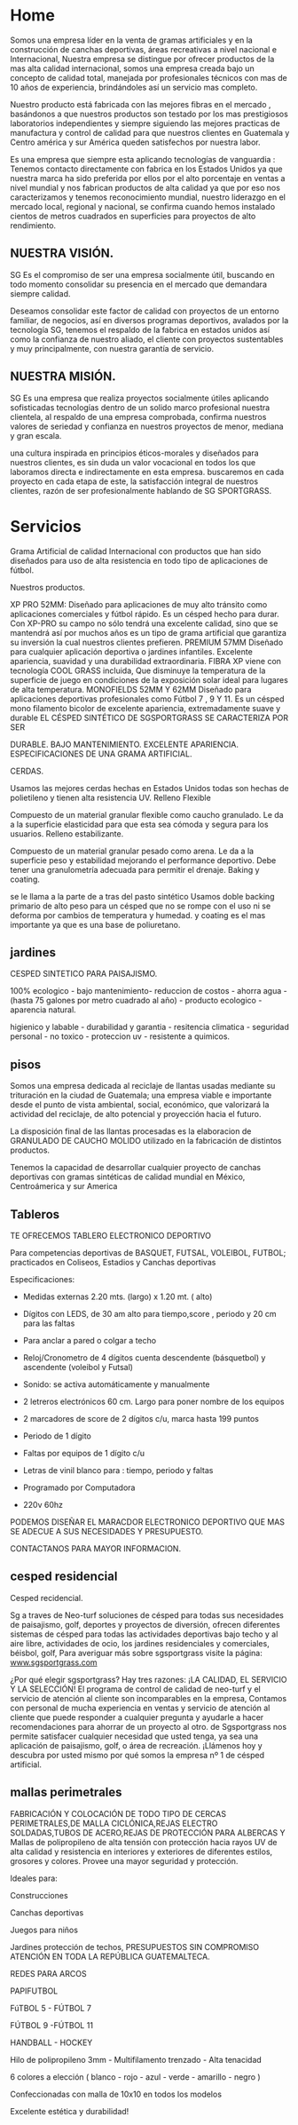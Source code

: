 # Home

Somos  una empresa líder en la venta de gramas artificiales y en la construcción de canchas deportivas, áreas recreativas a nivel nacional e Internacional,  Nuestra empresa se distingue por ofrecer productos de la mas alta calidad internacional, somos una empresa creada bajo un concepto de calidad total, manejada por profesionales técnicos  con mas de  10  años de experiencia, brindándoles así un servicio mas completo.

Nuestro producto  está fabricada  con las mejores fibras en el mercado , basándonos a que nuestros productos son testado por los   mas prestigiosos laboratorios independientes  y siempre siguiendo  las mejores practicas de manufactura y control de calidad para que nuestros clientes en Guatemala y Centro américa y sur América  queden satisfechos por nuestra labor.

Es una empresa que siempre esta aplicando tecnologías de vanguardia : Tenemos contacto directamente con fabrica en los Estados Unidos ya que nuestra marca ha sido preferida por ellos por el alto porcentaje en ventas a nivel mundial y nos fabrican productos de alta calidad ya que por eso nos caracterizamos y tenemos reconocimiento mundial, nuestro liderazgo en el mercado local, regional y nacional, se confirma cuando hemos instalado cientos de metros cuadrados en superficies para proyectos de alto rendimiento.

## NUESTRA VISIÓN.

SG Es el compromiso de ser una empresa socialmente útil, buscando en todo momento consolidar su presencia en el mercado que demandara siempre calidad.

Deseamos consolidar este factor de calidad con proyectos de un entorno familiar, de negocios, así en diversos programas deportivos, avalados por la tecnología SG, tenemos el respaldo de la fabrica en estados unidos así como la confianza de nuestro aliado, el cliente con proyectos sustentables y muy principalmente, con nuestra garantía de servicio.

## NUESTRA MISIÓN.

SG Es una empresa que realiza proyectos socialmente útiles aplicando sofisticadas tecnologías dentro de un solido marco profesional nuestra clientela, al respaldo de una empresa comprobada, confirma nuestros valores de seriedad y confianza en nuestros proyectos de menor, mediana y gran escala.

una cultura inspirada en principios éticos-morales y diseñados para nuestros clientes, es sin duda un valor vocacional en todos los que laboramos directa e indirectamente en esta empresa. buscaremos en cada proyecto en cada etapa de este, la satisfacción integral de nuestros clientes, razón de ser profesionalmente hablando de SG SPORTGRASS. 

# Servicios

Grama Artificial de calidad Internacional con productos que han sido diseñados para uso de alta resistencia en todo tipo de aplicaciones de fútbol. 
 
Nuestros productos. 
 
XP PRO 52MM:
Diseñado para aplicaciones de muy alto tránsito como aplicaciones comerciales y fútbol rápido.  Es un césped hecho para durar. Con XP-PRO su campo no sólo tendrá una excelente calidad, sino que se mantendrá así por muchos años es un tipo de grama artificial que garantiza su inversión la cual nuestros clientes prefieren.
 PREMIUM 57MM
Diseñado para cualquier aplicación deportiva o jardines infantiles. Excelente apariencia, suavidad y una durabilidad extraordinaria. FIBRA XP viene con tecnología COOL GRASS incluida, Que disminuye la temperatura de la superficie de juego en condiciones de la exposición solar ideal para lugares de alta temperatura.
MONOFIELDS 52MM Y 62MM
Diseñado para aplicaciones deportivas profesionales como Fútbol  7 , 9 Y 11. Es un césped mono filamento bicolor de excelente apariencia, extremadamente suave y durable
EL CÉSPED SINTÉTICO DE SGSPORTGRASS SE CARACTERIZA POR SER 

DURABLE.
BAJO MANTENIMIENTO.
EXCELENTE APARIENCIA. 
ESPECIFICACIONES DE UNA GRAMA ARTIFICIAL.

CERDAS.

Usamos las mejores cerdas hechas en Estados Unidos todas  son hechas de polietileno y tienen alta resistencia UV.
Relleno Flexible

Compuesto de un material granular flexible como caucho granulado. Le da a
la superficie elasticidad para que esta sea cómoda y segura para los usuarios.
Relleno estabilizante.
 
Compuesto de un material granular pesado como arena. Le da a la superficie
peso y estabilidad mejorando el performance deportivo. Debe tener una
granulometría adecuada para permitir el drenaje.
Baking y coating.

se le llama a la parte de a tras del pasto sintético Usamos doble backing primario de alto peso para un
césped que no se rompe con el uso ni se deforma por
cambios de temperatura y humedad. y coating es el mas importante ya que es una base de poliuretano.

## jardines

CESPED SINTETICO PARA  PAISAJISMO. 

100% ecologico - bajo mantenimiento- reduccion de costos - ahorra agua - (hasta 75 galones por metro cuadrado al año) - producto ecologico - aparencia natural.

higienico y labable - durabilidad y garantia - resitencia climatica - seguridad personal - no toxico - proteccion uv - resistente a quimicos.

## pisos

Somos una empresa dedicada al reciclaje de llantas usadas mediante su trituración en la ciudad de Guatemala; una empresa viable e importante desde el punto de vista ambiental, social, económico, que valorizará la actividad del reciclaje, de alto potencial y proyección hacia el futuro.
 
La disposición final de las llantas procesadas es la elaboracion de GRANULADO DE CAUCHO MOLIDO utilizado en la fabricación de distintos productos.
 
Tenemos la capacidad de desarrollar cualquier proyecto de canchas deportivas con gramas sintéticas de calidad mundial en México, Centroámerica y sur America

## Tableros

TE OFRECEMOS TABLERO ELECTRONICO DEPORTIVO 

Para competencias deportivas de BASQUET, FUTSAL, VOLEIBOL, FUTBOL; practicados en Coliseos, Estadios y Canchas deportivas



Especificaciones:



- Medidas externas 2.20 mts. (largo) x 1.20 mt. ( alto)

- Dígitos con LEDS, de 30 am alto para tiempo,score , periodo y 20 cm para las faltas 

- Para anclar a pared o colgar a techo

- Reloj/Cronometro de 4 dígitos cuenta descendente (básquetbol) y ascendente (voleibol y Futsal)

- Sonido: se activa automáticamente y manualmente

- 2 letreros electrónicos 60 cm. Largo para poner nombre de los equipos

- 2 marcadores de score de 2 dígitos c/u, marca hasta 199 puntos

- Periodo de 1 dígito 

- Faltas por equipos de 1 dígito c/u

- Letras de vinil blanco para : tiempo, periodo y faltas

- Programado por Computadora 

- 220v 60hz



PODEMOS DISEÑAR EL MARACDOR ELECTRONICO DEPORTIVO QUE MAS SE ADECUE A SUS NECESIDADES Y PRESUPUESTO.
 
CONTACTANOS PARA MAYOR INFORMACION.

## cesped residencial

Cesped recidencial.

Sg a traves de Neo-turf  soluciones de césped para todas sus necesidades de paisajismo, golf, deportes y proyectos de diversión, ofrecen diferentes sistemas de césped para todas las actividades deportivas bajo techo y al aire libre, actividades de ocio, los jardines residenciales y comerciales, béisbol, golf,  Para averiguar más sobre sgsportgrass visite la página: www.sgsportgrass.com

¿Por qué elegir sgsportgrass? Hay tres razones: ¡LA CALIDAD, EL SERVICIO Y LA SELECCIÓN! El programa de control de calidad de neo-turf  y el servicio de atención al cliente son incomparables en la empresa, Contamos con personal de mucha experiencia en ventas y servicio de atención al cliente que puede responder a cualquier pregunta y ayudarle a hacer recomendaciones para ahorrar de un proyecto al otro.  de Sgsportgrass nos permite satisfacer cualquier necesidad que usted tenga, ya sea una aplicación de paisajismo, golf, o área de recreación. ¡Llámenos hoy y descubra por usted mismo por qué somos la empresa nº 1 de césped artificial.

## mallas perimetrales

FABRICACIÓN Y COLOCACIÓN DE TODO TIPO DE CERCAS PERIMETRALES,DE MALLA CICLÓNICA,REJAS ELECTRO SOLDADAS,TUBOS DE ACERO,REJAS DE PROTECCIÓN PARA ALBERCAS Y Mallas de polipropileno de alta tensión con protección hacia rayos UV de alta calidad y resistencia en interiores y exteriores de diferentes estilos, grosores y colores. Provee una mayor seguridad y protección.

Ideales para:

Construcciones

Canchas deportivas

Juegos para niños

Jardines protección de techos,  PRESUPUESTOS SIN COMPROMISO ATENCIÓN EN TODA LA REPÚBLICA GUATEMALTECA.

REDES PARA ARCOS

PAPIFUTBOL

FúTBOL 5 - FÚTBOL 7

FÚTBOL 9 -FÚTBOL 11

HANDBALL - HOCKEY

Hilo de polipropileno 3mm - Multifilamento trenzado - Alta tenacidad

6 colores a elección ( blanco - rojo - azul - verde - amarillo - negro )

Confeccionadas con malla de 10x10 en todos los modelos

Excelente estética y durabilidad!